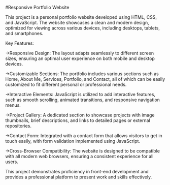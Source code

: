 #Responsive Portfolio Website

This project is a personal portfolio website developed using HTML, CSS, and JavaScript. The website showcases a clean and modern design, optimized for viewing across various devices, including desktops, tablets, and smartphones.

Key Features:

->Responsive Design: The layout adapts seamlessly to different screen sizes, ensuring an optimal user experience on both mobile and desktop devices.

->Customizable Sections: The portfolio includes various sections such as Home, About Me, Services, Portfolio, and Contact, all of which can be easily customized to fit different personal or professional needs.

->Interactive Elements: JavaScript is utilized to add interactive features, such as smooth scrolling, animated transitions, and responsive navigation menus.

->Project Gallery: A dedicated section to showcase projects with image thumbnails, brief descriptions, and links to detailed pages or external repositories.

->Contact Form: Integrated with a contact form that allows visitors to get in touch easily, with form validation implemented using JavaScript.

->Cross-Browser Compatibility: The website is designed to be compatible with all modern web browsers, ensuring a consistent experience for all users.

This project demonstrates proficiency in front-end development and provides a professional platform to present work and skills effectively.

